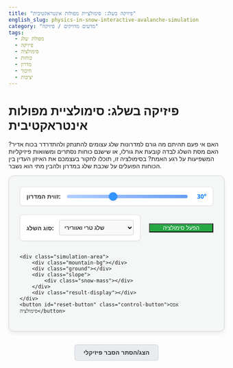 ```yaml
---
title: "פיזיקה בשלג: סימולציית מפולות אינטראקטיבית"
english_slug: physics-in-snow-interactive-avalanche-simulation
category: "מדעים מדויקים / פיזיקה"
tags:
  - מפולת שלג
  - פיזיקה
  - סימולציה
  - כוחות
  - מדרון
  - חיכוך
  - יציבות
---
```

<h1>פיזיקה בשלג: סימולציית מפולות אינטראקטיבית</h1>

<p>האם אי פעם תהיתם מה גורם למדרונות שלג עצומים להתנתק ולהתדרדר בכוח אדיר? האם מסת השלג לבדה קובעת את גורלו, או שישנם כוחות נסתרים ומשוואות פיזיקליות המשפיעות על רגע האמת? בסימולציה זו, תוכלו לחקור בעצמכם את האיזון העדין בין הכוחות הפועלים על שכבת שלג במדרון ולהבין מתי הוא נשבר.</p>

<div class="simulation-container">
    <div class="controls">
        <div class="control-group">
            <label for="angle-slider">זווית המדרון:</label>
            <input type="range" id="angle-slider" min="15" max="55" value="30">
            <span id="angle-value">30°</span>
        </div>
        <div class="control-group">
            <label for="snow-type-select">סוג השלג:</label>
            <select id="snow-type-select">
                <option value="powder">שלג טרי ואוורירי</option>
                <option value="packed">שלג דחוס וישן</option>
                <option value="wet">שלג רטוב וכבד</option>
            </select>
        </div>
        <button id="run-simulation-button">הפעל סימולציה</button>
    </div>

    <div class="simulation-area">
        <div class="mountain-bg"></div>
        <div class="ground"></div>
        <div class="slope">
            <div class="snow-mass"></div>
        </div>
        <div class="result-display"></div>
    </div>
    <button id="reset-button" class="control-button">אפס סימולציה</button>
</div>

<button id="toggle-explanation" class="control-button toggle-explanation-button">הצג/הסתר הסבר פיזיקלי</button>

<div id="explanation" style="display: none;">
    <h2>מאחורי הקלעים: פיזיקה של מפולות שלג</h2>
    <p>מפולות שלג הן דוגמה מרתקת לכשל מכני בקנה מידה גדול, הנשלט על ידי עקרונות פיזיקליים בסיסיים. בבסיסה, מפולת מתרחשת כאשר הכוחות הדוחפים את השלג למטה גוברים על הכוחות המייצבים המחזיקים אותו במקומו.</p>

    <h3>מאזן הכוחות הקריטי</h3>
    <p>חשבו על גוש השלג בסימולציה. שני כוחות עיקריים נאבקים על גורלו:</p>
    <ul>
        <li><strong>כוח הכבידה (מושך למטה):</strong> כוח הכבידה תמיד מושך את המסה כלפי מרכז כדור הארץ. במדרון, כוח זה מתפרק לשני רכיבים: אחד פועל בניצב למדרון (הנורמל) ואחד פועל במקביל למדרון, מושך את השלג כלפי מטה. ככל שהמדרון תלול יותר (זווית גדולה יותר), רכיב הכוח המושך כלפי מטה גדל משמעותית. בסימולציה, אתם שולטים ישירות על עוצמת הכוח הזה דרך שינוי זווית המדרון.</li>
        <li><strong>כוחות התנגדות (מייצבים):</strong> אלו הכוחות הנלחמים בכוח הכבידה ומנסים לשמור על השלג במקומו. הם כוללים בעיקר:
            <ul>
                <li><strong>חיכוך:</strong> ההתנגדות לתנועה בין שכבות השלג לבין עצמן ובין השלג לקרקע שמתחתיו.</li>
                <li><strong>לכידות (קוהזיה):</strong> המידה שבה גבישי השלג "נדבקים" זה לזה.</li>
            </ul>
            סוג השלג משפיע דרמטית על כוחות ההתנגדות. שלג טרי אוורירי פחות דחוס ובעל לכידות נמוכה יחסית, ולכן פחות יציב. שלג ישן או רטוב יכול להיות בעל לכידות גבוהה יותר, אך מים יכולים גם להקטין חיכוך בתנאים מסוימים (בסימולציה, פישטנו זאת כך שסוג השלג משפיע על "גורם ההתנגדות" הכולל).</li>
        </ul>

    <h3>מתי מתרחשת מפולת?</h3>
    <p>מפולת מתחילה כאשר רכיב כוח הכבידה המושך במורד המדרון גובר על סך כוחות ההתנגדות (חיכוך ולכידות). בנקודה זו, המאזן נשבר, ויציבות השלג קורסת. הסימולציה ממחישה את הרגע הקריטי הזה ואת תפקיד זווית המדרון וסוג השלג בקביעתו.</p>

    <h3>מעבר לסימולציה...</h3>
    <p>במציאות, גורמים נוספים רבים משפיעים על סיכון המפולת: עומס שלג חדש על שכבות קודמות, שינויי טמפרטורה המשפיעים על לכידות השלג, נוכחות שכבות חלשות בתוך עומק השלג, רעידות אדמה, ואפילו עומס קטן נקודתי כמו משקל של אדם או בעל חיים. הבנת הפיזיקה הבסיסית המוצגת כאן היא הצעד הראשון להבנת התופעה המורכבת הזו.</p>
</div>

<style>
/* כללי */
.simulation-container {
    font-family: 'Segoe UI', Tahoma, Geneva, Verdana, sans-serif;
    border: 1px solid #d3d3d3; /* גבול עדין */
    padding: 25px;
    margin-bottom: 30px;
    background-color: #f4f7f6; /* רקע בהיר נעים */
    border-radius: 12px; /* פינות מעוגלות יותר */
    box-shadow: 0 4px 10px rgba(0, 0, 0, 0.08); /* צל עדין */
    max-width: 800px; /* רוחב מקסימלי לנוחות קריאה */
    margin-left: auto;
    margin-right: auto;
    position: relative; /* מאפשר מיקום אבסולוטי בתוכו */
}

.controls {
    display: flex;
    flex-wrap: wrap;
    gap: 20px;
    margin-bottom: 30px;
    align-items: center;
    justify-content: center; /* ממורכז */
}

.control-group {
    display: flex;
    align-items: center;
    gap: 12px; /* רווח גדול יותר */
    flex-grow: 1;
    min-width: 220px; /* מינימום רוחב */
    background-color: #ffffff; /* רקע לבן לקבוצה */
    padding: 12px 15px;
    border-radius: 8px;
    border: 1px solid #e0e0e0;
    box-shadow: 0 1px 3px rgba(0, 0, 0, 0.05);
}

.control-group label {
    font-weight: bold;
    color: #333;
    white-space: nowrap; /* למנוע מעבר שורה בתווית */
}

.control-group input[type="range"] {
    flex-grow: 1;
    /* הסתרת סליידר מקורי ועיצוב מחדש (מורכב, נשאיר כרגע ברירת מחדל מעוצבת) */
    -webkit-appearance: none;
    appearance: none;
    height: 8px;
    background: linear-gradient(to right, #a0c4ff, #4285F4); /* צבעים רעננים */
    outline: none;
    opacity: 0.8;
    transition: opacity .2s;
    border-radius: 4px;
}

.control-group input[type="range"]:hover {
    opacity: 1;
}

.control-group input[type="range"]::-webkit-slider-thumb {
    -webkit-appearance: none;
    appearance: none;
    width: 20px;
    height: 20px;
    background: #007bff; /* כחול עז */
    cursor: pointer;
    border-radius: 50%; /* עגול */
    box-shadow: 0 1px 4px rgba(0, 0, 0, 0.2);
}

.control-group input[type="range"]::-moz-range-thumb {
    width: 20px;
    height: 20px;
    background: #007bff;
    cursor: pointer;
    border-radius: 50%;
    box-shadow: 0 1px 4px rgba(0, 0, 0, 0.2);
}

.control-group select {
     flex-grow: 1;
     padding: 8px;
     border-radius: 4px;
     border: 1px solid #ccc;
     background-color: #f9f9f9;
     cursor: pointer;
     font-size: 1em;
}

.control-group span {
    font-weight: bold;
    color: #007bff; /* כחול כמו הכפתור */
    min-width: 30px; /* לוודא שיש מקום למעל 50 מעלות */
    text-align: right;
}

/* כפתורים כלליים */
.control-button {
    padding: 10px 20px;
    font-size: 1em;
    cursor: pointer;
    border: none;
    border-radius: 5px;
    transition: background-color 0.3s ease, transform 0.1s ease;
    font-weight: bold;
    margin-top: 15px; /* רווח מעל הכפתורים התחתונים */
}

#run-simulation-button {
    background-color: #28a745; /* ירוק */
    color: white;
    flex-shrink: 0;
    min-width: 150px; /* רוחב מינימלי */
}

#run-simulation-button:hover {
    background-color: #218838;
    transform: translateY(-1px); /* אפקט הרמה קל */
}

#run-simulation-button:active {
     transform: translateY(0); /* לחיצה */
}

#reset-button {
    display: block; /* שורה חדשה */
    margin: 15px auto 0; /* ממורכז למטה */
    background-color: #ffc107; /* צהוב/כתום */
    color: #333;
}

#reset-button:hover {
     background-color: #e0a800;
     transform: translateY(-1px);
}
#reset-button:active {
     transform: translateY(0);
}

.toggle-explanation-button {
    display: block;
    margin: 20px auto; /* ממורכז מתחת לקונטיינר */
    background-color: #e9ecef; /* אפור בהיר */
    color: #333;
    border: 1px solid #ced4da;
}

.toggle-explanation-button:hover {
     background-color: #dee2e6;
     transform: translateY(-1px);
}
.toggle-explanation-button:active {
     transform: translateY(0);
}

/* אזור הסימולציה הויזואלי */
.simulation-area {
    position: relative;
    width: 100%;
    height: 300px; /* גובה גדול יותר */
    overflow: hidden;
    margin-top: 20px;
    background: linear-gradient(to bottom, #b0e0e6, #e0f6ff); /* שמיים בהירים */
    border-radius: 8px;
    border: 1px solid #a0c0e0;
    box-shadow: inset 0 0 10px rgba(0, 0, 0, 0.1); /* צל פנימי עדין */
}

.mountain-bg {
    position: absolute;
    bottom: 0;
    left: 0;
    width: 100%;
    height: 100%;
    background: url('https://via.placeholder.com/800x300?text=Mountain+Background') no-repeat center bottom; /* תמונה גנרית של הר */
    background-size: cover;
    z-index: 0; /* מתחת לכל השאר */
    opacity: 0.5; /* שקיפות קלה */
    filter: brightness(1.2) grayscale(0.1); /* בהירות קלה וקצת פחות רוויה */
}

.ground {
    position: absolute;
    bottom: 0;
    left: 0;
    width: 100%;
    height: 60px; /* גובה קרקע */
    background: linear-gradient(to bottom, #a0522d, #8b4513); /* גווני חום טבעיים */
    z-index: 1;
}

.slope {
    position: absolute;
    bottom: 60px; /* מעל הקרקע */
    left: -50%; /* מתחיל משמאל מחוץ למסך כדי לאפשר סיבוב רחב */
    width: 200%; /* רחב מספיק לסיבוב */
    height: 400px; /* גבוה מספיק */
    background: linear-gradient(to bottom, #f8f8f8, #ffffff); /* גווני שלג בהירים */
    transform-origin: 50% 100%; /* סובב מהנקודה התחתונה המרכזית (היכן שפוגש את הקרקע) */
    transform: rotate(0deg); /* בסיס סיבוב */
    z-index: 2;
    /* border-bottom: 2px solid #ccc; קו מפגש, פחות נחוץ עם רקע הר */
    box-shadow: inset 0 5px 10px rgba(0,0,0,0.1); /* צל פנימי קטן לדגש מדרון */
}

.snow-mass {
    position: absolute;
    top: 50px; /* התחל מעט למטה מהקצה העליון של המדרון הויזואלי */
    left: 80px; /* התחל משמאל */
    width: 100px; /* גודל גוש השלג */
    height: 60px;
    background-color: #ffffff; /* לבן טהור */
    border-radius: 10px; /* פינות מעוגלות למראה רך יותר */
    box-shadow: 0 3px 8px rgba(0,0,0,0.3); /* צל בולט יותר */
    z-index: 3;
    /* תונטרל באמצעות JS */
    transition: transform 0s ease-out; /* ברירת מחדל: ללא אנימציה */
}

/* אנימציית מפולת */
.snow-mass.slide {
     transition: transform 2s ease-in; /* אנימציה מהירה ואגרסיבית יותר */
     /* ה-transform עצמו נקבע ב-JS */
}

/* אנימציית רעידה */
@keyframes shake {
  0%, 100% { transform: translateX(0); }
  10%, 30%, 50%, 70%, 90% { transform: translateX(-5px); }
  20%, 40%, 60%, 80% { transform: translateX(5px); }
}

.slope.shaking {
    animation: shake 0.5s infinite ease-in-out; /* רעידה מתמשכת קלה */
}

.snow-mass.shaking {
     animation: shake 0.3s infinite ease-in-out; /* רעידה מהירה יותר לגוש השלג */
}


.result-display {
    position: absolute;
    top: 15px;
    right: 15px;
    background-color: rgba(255, 255, 255, 0.95); /* רקע כמעט אטום */
    padding: 12px;
    border-radius: 8px;
    font-weight: bold;
    z-index: 10;
    min-width: 180px; /* רוחב מינימלי */
    text-align: center;
    border: 1px solid #ccc;
    box-shadow: 0 2px 5px rgba(0,0,0,0.1);
    opacity: 0; /* נסתר בהתחלה */
    transition: opacity 0.5s ease-in-out; /* אנימציית הופעה */
}

.result-display.show {
    opacity: 1;
}

.result-display.success {
    color: #28a745; /* ירוק ליציב */
}

.result-display.failure {
    color: #dc3545; /* אדום למפולת */
}


/* הסבר פיזיקלי */
#explanation {
    border: 1px solid #d3d3d3;
    padding: 25px;
    margin-top: 30px;
    background-color: #f9f9f9;
    border-radius: 12px;
    box-shadow: 0 2px 8px rgba(0,0,0,0.06);
    max-width: 800px; /* רוחב מקסימלי */
    margin-left: auto;
    margin-right: auto;
}

#explanation h2, #explanation h3 {
    color: #333;
    margin-bottom: 15px;
    padding-bottom: 5px;
    border-bottom: 1px solid #eee;
}

#explanation h2 {
    text-align: center;
    border-bottom: 2px solid #ddd;
    padding-bottom: 10px;
}

#explanation p {
    line-height: 1.6;
    color: #555;
    margin-bottom: 15px;
}

#explanation ul {
    margin-top: 15px;
    margin-bottom: 15px;
    padding-left: 20px;
    color: #555;
}

#explanation li {
    margin-bottom: 10px;
    line-height: 1.5;
}

#explanation li strong {
    color: #333;
}


</style>

<script>
document.addEventListener('DOMContentLoaded', () => {
    const angleSlider = document.getElementById('angle-slider');
    const angleValueSpan = document.getElementById('angle-value');
    const snowTypeSelect = document.getElementById('snow-type-select');
    const runButton = document.getElementById('run-simulation-button');
    const resetButton = document.getElementById('reset-button'); // הוספת כפתור איפוס
    const slopeDiv = document.querySelector('.slope');
    const snowMassDiv = document.querySelector('.snow-mass');
    const resultDisplay = document.querySelector('.result-display');
    const explanationDiv = document.getElementById('explanation');
    const toggleButton = document.getElementById('toggle-explanation');

    // שמירת מיקום התחלתי של גוש השלג (כדי לאפס אליו)
    const initialSnowMassTop = parseFloat(getComputedStyle(snowMassDiv).top);
    const initialSnowMassLeft = parseFloat(getComputedStyle(snowMassDiv).left);


    // עדכון ויזואלי של המדרון וערך הזווית בעת הזזת הסליידר
    angleSlider.addEventListener('input', () => {
        const angle = angleSlider.value;
        angleValueSpan.textContent = `${angle}°`;
        // סובב את אלמנט המדרון נגד כיוון השעון לפי הערך
        // שימו לב: ה-transform-origin ב-CSS הוא בתחתית המרכז, אז זה נראה כמו הטיית הר
        slopeDiv.style.transform = `rotate(-${angle}deg)`;
        resetSimulation(); // אפס מיקום גוש השלג כשזווית משתנה
    });

    // גורמי התנגדות של סוגי שלג (מודל פשוט)
    // ערכים אלו מייצגים את יכולת ההתנגדות היחסית של סוגי השלג להחלקה.
    // ערך גבוה יותר = התנגדות רבה יותר / פחות סיכוי למפולת בזוויות נמוכות.
    // מבוסס על מקדמי חיכוך פנימי ולכידות.
    const snowResistanceFactors = {
        powder: 0.3, // התנגדות נמוכה (מחליק בקלות יחסית)
        packed: 0.7, // התנגדות בינונית
        wet: 1.0     // התנגדות גבוהה (פחות סביר להתחלה, מפשט את הסימולציה)
    };

    // פונקציית הסימולציה
    const runSimulation = () => {
        // איפוס לפני כל הפעלה כדי להתחיל ממצב נקי
        resetSimulation();

        const angle = parseFloat(angleSlider.value); // זווית במעלות
        const snowType = snowTypeSelect.value;
        const resistanceFactor = snowResistanceFactors[snowType];

        // המרת זווית לרדיאנים לצורך פונקציות טריגונומטריות
        const angleRad = angle * Math.PI / 180;

        // מודל כוחות פשוט:
        // כוח מניע (פועל למטה) פרופורציונלי ל-sin(זווית) - מייצג את רכיב כוח הכבידה במורד המדרון
        const drivingForce = Math.sin(angleRad);

        // כוח מתנגד (פועל מעלה) פרופורציונלי ל-(גורם התנגדות * cos(זווית) + התנגדות בסיסית)
        // cos(זווית) קשור לכוח הנורמלי המשפיע על החיכוך
        // התנגדות בסיסית מייצגת חיכוך התחלתי, לכידות מינימלית וכו'.
        const baseResistance = 0.2; // ערך קטן להתנגדות תמיד קיימת
        const resistingForce = resistanceFactor * Math.cos(angleRad) + baseResistance;

        let resultText = '';
        let avalancheOccurred = false;

        // קביעת אם מתרחשת מפולת (כוח מניע > כוח מתנגד)
        // שימוש בסף טולרנטיות קטן למניעת בעיות נקודה צפה וליצירת רגע "קריטי"
        const tolerance = 0.02;
        if (drivingForce > resistingForce + tolerance) {
            resultText = 'תוצאה: מפולת! ההר לא יציב והשלג התדרדר.';
            resultDisplay.className = 'result-display show failure'; // הוספת קלאסים לתוצאה
            avalancheOccurred = true;
        } else {
            resultText = 'תוצאה: יציב. ההר מחזיק את השלג במקומו.';
            resultDisplay.className = 'result-display show success'; // הוספת קלאסים לתוצאה
            avalancheOccurred = false;
        }

        resultDisplay.textContent = resultText;

        // הפעלת אנימציה אם התרחשה מפולת
        if (avalancheOccurred) {
             // הוספת רעידה קלה לפני הנפילה
             slopeDiv.classList.add('shaking');
             snowMassDiv.classList.add('shaking');

             setTimeout(() => {
                slopeDiv.classList.remove('shaking');
                snowMassDiv.classList.remove('shaking');

                // תרגום גוש השלג במורד המדרון הפיזי
                // אנו מתרגמים ביחס למערכת הצירים של ה-slope div המסתובב.
                // תרגום אופקי (translateX) בתוך הדיב המסתובב נראה כמו החלקה במורד המדרון.
                const slideDistanceX = 600; // מרחק גדול יותר להחלקה ויזואלית
                const slideDistanceY = 0; // כרגע אין תרגום אנכי נוסף במערכת הצירים של הסלופ
                const rotationDuringSlide = 10; // סיבוב קל בזמן ההחלקה (מעלות)

                snowMassDiv.style.transition = 'transform 2s ease-in'; // אנימציה
                // שילוב הטרנספורמציות: התרגום (החלקה) והסיבוב (של השלג עצמו בזמן ההחלקה)
                // שים לב: אם היית רוצה תרגום מחושב לפי הזווית הפיזית ביחס למסך,
                // החישוב היה מסובך יותר ומשלב את הזווית.
                //translateX בתוך הסלופ המסתובב כבר מתרגם "לאורך" המדרון הפיזי.
                snowMassDiv.style.transform = `translateX(${slideDistanceX}px) rotate(${rotationDuringSlide}deg)`;

             }, 600); // זמן לרעידה לפני הנפילה (במילישניות)
        }
    };

    // איפוס מיקום גוש השלג ותצוגת התוצאה
    const resetSimulation = () => {
        // השבתת אנימציה באופן זמני לצורך איפוס מיידי
        snowMassDiv.style.transition = 'none';
        // איפוס מיקום (חזרה למקור)
        // מכיוון שהטרנספורמציה היא טרנסלציה ורוטציה, איפוס הוא ל-none או למיקום ההתחלתי
         snowMassDiv.style.transform = 'translateX(0px) rotate(0deg)'; // איפוס לטרנספורמציית בסיס (אין תרגום או סיבוב)

        // הפעלת "ריפלואו" לדפדפן כדי לוודא שהשינוי ללא טרנזישן יוחל לפני הפעלת הטרנזישן מחדש
        snowMassDiv.offsetHeight;

        // הסרת קלאסי רעידה/החלקה אם קיימים
        slopeDiv.classList.remove('shaking');
        snowMassDiv.classList.remove('shaking', 'slide');

        // הסרת קלאסי תוצאה וטקסט
        resultDisplay.textContent = ''; // ניקוי טקסט תוצאה
        resultDisplay.className = 'result-display'; // איפוס קלאסים (יסתיר את התצוגה עקב opacity: 0;)
    };

    // מאזין לאירוע לחיצה על כפתור ההפעלה
    runButton.addEventListener('click', runSimulation);

    // מאזין לאירוע לחיצה על כפתור האיפוס
    resetButton.addEventListener('click', resetSimulation);


    // מאזין לאירוע לחיצה על כפתור הצג/הסתר הסבר
    toggleButton.addEventListener('click', () => {
        const isHidden = explanationDiv.style.display === 'none';
        explanationDiv.style.display = isHidden ? 'block' : 'none';
        toggleButton.textContent = isHidden ? 'הסתר הסבר פיזיקלי' : 'הצג/הסתר הסבר פיזיקלי';
    });

    // הגדרה ראשונית בעת טעינת העמוד
    angleValueSpan.textContent = `${angleSlider.value}°`;
    // הגדרת סיבוב המדרון ההתחלתי לפי ערך הסליידר
    slopeDiv.style.transform = `rotate(-${angleSlider.value}deg)`;
    resetSimulation(); // וודא שגוש השלג במיקום התחלתי
});
</script>
```